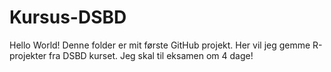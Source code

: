 # Kursus-DSBD
Hello World!
Denne folder er mit første GitHub projekt. Her vil jeg gemme R-projekter fra DSBD kurset. Jeg skal til eksamen om 4 dage!
